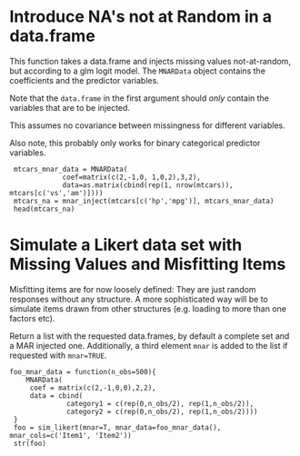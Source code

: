 # Introduce NA's not at Random in a data.frame

This function takes a data.frame and injects missing values not-at-random, but according to a glm logit model. The `MNARData` object contains the coefficients and the predictor variables.

Note that the `data.frame` in the first argument should _only_ contain the variables that are to be injected.

This assumes no covariance between missingness for different variables.

Also note, this probably only works for binary categorical predictor variables.

	 mtcars_mnar_data = MNARData(
			     coef=matrix(c(2,-1,0, 1,0,2),3,2), 
			     data=as.matrix(cbind(rep(1, nrow(mtcars)), mtcars[c('vs','am')])))
	 mtcars_na = mnar_inject(mtcars[c('hp','mpg')], mtcars_mnar_data)
	 head(mtcars_na)


# Simulate a Likert data set with Missing Values and Misfitting Items

Misfitting items are for now loosely defined: They are just random responses without any structure.
A more sophisticated way will be to simulate items drawn from other structures (e.g. loading to more than one factors etc).

Return a list with the requested data.frames, by default a complete set and a MAR injected one. Additionally, a third element `mnar` is added to the list if requested with `mnar=TRUE`.
	
	foo_mnar_data = function(n_obs=500){
		MNARData(
		 coef = matrix(c(2,-1,0,0),2,2), 
		 data = cbind( 
			      category1 = c(rep(0,n_obs/2), rep(1,n_obs/2)),
			      category2 = c(rep(0,n_obs/2), rep(1,n_obs/2))))
	 }
	 foo = sim_likert(mnar=T, mnar_data=foo_mnar_data(), mnar_cols=c('Item1', 'Item2'))
	 str(foo)

